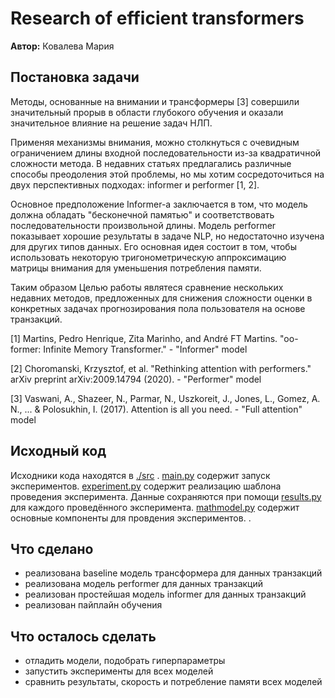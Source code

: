 # Research of efficient transformers

**Автор:** Ковалева Мария

## Постановка задачи

Методы, основанные на внимании и трансформеры [3] совершили значительный прорыв в области глубокого обучения и оказали значительное влияние на решение задач НЛП.

Применяя механизмы внимания, можно столкнуться с очевидным ограничением длины входной последовательности из-за квадратичной сложности метода. В недавних статьях предлагались различные способы преодоления этой проблемы, но мы хотим сосредоточиться на двух перспективных подходах: informer и performer [1, 2].

Основное предположение  Informer-а заключается в том, что модель должна обладать "бесконечной памятью" и соответствовать последовательности произвольной длины. Модель performer показывает хорошие результаты в задаче NLP, но недостаточно изучена для других типов данных. Его основная идея состоит в том, чтобы использовать некоторую тригонометрическую аппроксимацию матрицы внимания для уменьшения потребления памяти.

Таким образом Целью работы являтеся сравнение нескольких недавних методов, предложенных для снижения сложности оценки в конкретных задачах прогнозирования пола пользователя на основе транзакций. 

[1] Martins, Pedro Henrique, Zita Marinho, and André FT Martins. "oo-former: Infinite Memory Transformer." - "Informer" model

[2] Choromanski, Krzysztof, et al. "Rethinking attention with performers." arXiv preprint arXiv:2009.14794 (2020). - "Performer" model

[3] Vaswani, A., Shazeer, N., Parmar, N., Uszkoreit, J., Jones, L., Gomez, A. N., ... & Polosukhin, I. (2017). Attention is all you need. - "Full attention" model

## Исходный код

Исходники кода находятся в [./src](./code) .  [main.py](./code/main.py) содержит запуск экспериментов.
[experiment.py](./code/experiment.py) содержит реализацию шаблона проведения эксперимента.
Данные сохраняются при помощи [results.py](./code/results.py) для каждого проведённого эксперимента.
[mathmodel.py](./code/mathmodel.py) cодержит основные компоненты для провдения экспериментов. .

## Что сделано
 - реализована baseline модель трансформера для данных транзакций 
 - реализована модель performer для данных транзакций
 - реализован простейшая модель informer для данных транзакций
 - реализован пайплайн обучения

## Что осталось сделать

 - отладить модели, подобрать гиперпараметры
 - запустить эксперименты для всех моделей
 - сравнить результаты, скорость и потребление памяти всех моделей
